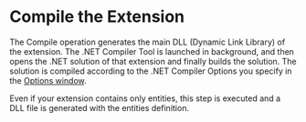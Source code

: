 # Compile the Extension

The Compile operation generates the main DLL \(Dynamic Link Library\) of the extension. The .NET Compiler Tool is launched in background, and then opens the .NET solution of that extension and finally builds the solution. The solution is compiled according to the .NET Compiler Options you specify in the [Options window](https://github.com/danielmarquespt/docs-product/tree/e7ea3f444d5129dab245c69ab72ae091554bc4fb/src/ref/integration-studio/menu/edit/options.md%3E).

Even if your extension contains only entities, this step is executed and a DLL file is generated with the entities definition.


